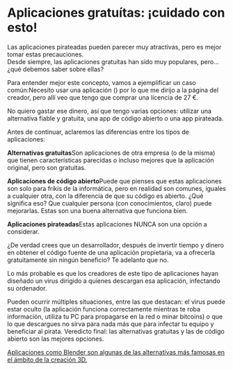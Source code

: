 # Aplicaciones gratuítas: ¡cuidado con esto!


Las aplicaciones pirateadas pueden parecer muy atractivas, pero es mejor tomar estas precauciones.  
Desde siempre, las aplicaciones gratuitas han sido muy populares, pero... ¿qué debemos saber sobre ellas?

Para entender mejor este concepto, vamos a ejemplificar un caso común:Necesito usar una aplicación () por lo que me dirijo a la página del creador, pero allí veo que tengo que comprar una licencia de 27 €.    

No quiero gastar ese dinero, así que tengo varias opciones: utilizar una alternativa fiable y gratuita, una app de código abierto o una app pirateada.  

Antes de continuar, aclaremos las diferencias entre los tipos de aplicaciones:  

**Alternativas gratuitas**Son aplicaciones de otra empresa (o de la misma) que tienen características parecidas o incluso mejores que la aplicación original, pero son gratuitas.  

**Aplicaciones de código abierto**Puede que pienses que estas aplicaciones son solo para frikis de la informática, pero en realidad son comunes, iguales a cualquier otra, con la diferencia de que su código es abierto. ¿Qué significa eso? Que cualquier persona (con conocimientos, claro) puede mejorarlas.
Estas son una buena alternativa que funciona bien.  

**Aplicaciones pirateadas**Estas aplicaciones NUNCA son una opción a considerar.  

¿De verdad crees que un desarrollador, después de invertir tiempo y dinero en obtener el código fuente de una aplicación propietaria, va a ofrecerla gratuitamente sin ningún beneficio?
Te adelanto que no.  

Lo más probable es que los creadores de este tipo de aplicaciones hayan diseñado un virus dirigido a quienes descargan esa aplicación, infectando su ordenador.  

Pueden ocurrir múltiples situaciones, entre las que destacan: el virus puede estar oculto (la aplicación funciona correctamente mientras te roba información, utiliza tu PC para propagarse en la red o minar bitcoins) o que lo que descargues no sirva para nada más que para infectar tu equipo y beneficiar al pirata.
Veredicto final: las alternativas gratuitas y las de código abierto son las mejores opciones.  

<u>Aplicaciones como Blender son algunas de las alternativas más famosas en el ámbito de la creación 3D.</u>